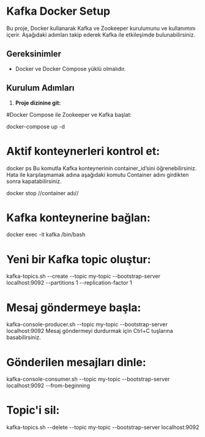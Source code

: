 # Kafka Docker Setup

Bu proje, Docker kullanarak Kafka ve Zookeeper kurulumunu ve kullanımını içerir. Aşağıdaki adımları takip ederek Kafka ile etkileşimde bulunabilirsiniz.

## Gereksinimler

- Docker ve Docker Compose yüklü olmalıdır.

## Kurulum Adımları

1. **Proje dizinine git:**

#Docker Compose ile Zookeeper ve Kafka başlat:

docker-compose up -d

# Aktif konteynerleri kontrol et:

docker ps
Bu komutla Kafka konteynerinin container_id’sini öğrenebilirsiniz.
Hata ile karşılaşmamak adına aşağıdaki komutu Container adını girdikten sonra kapatabilirsiniz.

docker stop //container adı//

# Kafka konteynerine bağlan:

docker exec -it kafka /bin/bash

# Yeni bir Kafka topic oluştur:

kafka-topics.sh --create --topic my-topic --bootstrap-server localhost:9092 --partitions 1 --replication-factor 1

# Mesaj göndermeye başla:

kafka-console-producer.sh --topic my-topic --bootstrap-server localhost:9092
Mesaj göndermeyi durdurmak için Ctrl+C tuşlarına basabilirsiniz.

# Gönderilen mesajları dinle:

kafka-console-consumer.sh --topic my-topic --bootstrap-server localhost:9092 --from-beginning

# Topic'i sil:

kafka-topics.sh --delete --topic my-topic --bootstrap-server localhost:9092
